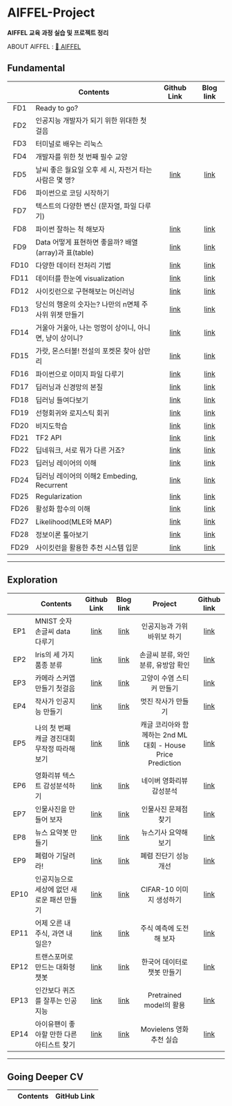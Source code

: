 

# AIFFEL-Project
__AIFFEL 교육 과정 실습 및 프로젝트 정리__

ABOUT AIFFEL : [:school: AIFFEL](https://aiffel.io/)  

## Fundamental
||Contents|Github Link|Blog link|
|:----:|----|:----:|:----:|
|FD1|Ready to go?|
|FD2|인공지능 개발자가 되기 위한 위대한 첫걸음|
|FD3|터미널로 배우는 리눅스|
|FD4|개발자를 위한 첫 번째 필수 교양|
|FD5|날씨 좋은 월요일 오후 세 시, 자전거 타는 사람은 몇 명?|[link](https://github.com/Rogan-J/Aiffel_project/blob/main/Fundamental/Fundamental_05.md)|[link](https://jm-develope-note.tistory.com/16)
|FD6|파이썬으로 코딩 시작하기|
|FD7|텍스트의 다양한 변신 (문자열, 파일 다루기)|
|FD8|파이썬 잘하는 척 해보자|[link](https://github.com/Rogan-J/Aiffel_project/blob/main/Fundamental/Fundamental_08.md)|[link](https://jm-develope-note.tistory.com/2?category=529453)
|FD9|Data 어떻게 표현하면 좋을까? 배열(array)과 표(table)|[link](https://github.com/Rogan-J/Aiffel_project/blob/main/Fundamental/Fundamental_09.md)|[link](https://jm-develope-note.tistory.com/3?category=529453)
|FD10|다양한 데이터 전처리 기법|[link](https://github.com/Rogan-J/Aiffel_project/blob/main/Fundamental/Fundamental_10.md)|[link](https://jm-develope-note.tistory.com/4?category=529453)
|FD11|데이터를 한눈에 visualization|[link](https://github.com/Rogan-J/Aiffel_project/blob/main/Fundamental/Fundamental_11.md)|[link](https://jm-develope-note.tistory.com/6?category=529453)
|FD12|사이킷런으로 구현해보는 머신러닝|[link](https://github.com/Rogan-J/Aiffel_project/blob/main/Fundamental/Fundamental_12.md)|[link](https://jm-develope-note.tistory.com/11?category=529453)
|FD13|당신의 행운의 숫자는? 나만의 n면체 주사위 위젯 만들기|[link](https://github.com/Rogan-J/Aiffel_project/blob/main/Fundamental/Fundamental_13.md)|[link](https://jm-develope-note.tistory.com/15)
|FD14|거울아 거울아, 나는 멍멍이 상이니, 아니면, 냥이 상이니?|[link](https://github.com/Rogan-J/Aiffel_project/blob/main/Fundamental/Fundamental_14.md)|[link](https://jm-develope-note.tistory.com/24)
|FD15|가랏, 몬스터볼! 전설의 포켓몬 찾아 삼만리|[link](https://github.com/Rogan-J/Aiffel_project/blob/main/Fundamental/Fundamental_15.md)|[link](https://jm-develope-note.tistory.com/26)
|FD16|파이썬으로 이미지 파일 다루기|[link](https://github.com/Rogan-J/Aiffel_project/blob/main/Fundamental/Fundamental_16.md)|[link](https://jm-develope-note.tistory.com/31)
|FD17|딥러닝과 신경망의 본질|[link](https://github.com/Rogan-J/Aiffel_project/blob/main/Fundamental/Fundamental_17.md)|[link](https://jm-develope-note.tistory.com/37)
|FD18|딥러닝 들여다보기|[link](https://github.com/Rogan-J/Aiffel_project/blob/main/Fundamental/Fundamental_18.md)|[link](https://jm-develope-note.tistory.com/39)
|FD19|선형회귀와 로지스틱 회귀|[link](https://github.com/Rogan-J/Aiffel_project/blob/main/Fundamental/fundamental_19.md)|[link](https://jm-develope-note.tistory.com/41)
|FD20|비지도학습|[link](https://github.com/Rogan-J/Aiffel_project/blob/main/Fundamental/Fundamental_20.md)|[link](https://jm-develope-note.tistory.com/46)
|FD21|TF2 API|[link](https://github.com/Rogan-J/Aiffel_project/blob/main/Fundamental/Fundamental_21.md)|[link](https://jm-develope-note.tistory.com/51)
|FD22|딥네워크, 서로 뭐가 다른 거죠?|[link](https://github.com/Rogan-J/Aiffel_project/blob/main/Fundamental/Fundamental_22.md)|[link](https://jm-develope-note.tistory.com/62)
|FD23|딥러닝 레이어의 이해|[link](https://github.com/Rogan-J/Aiffel_project/blob/main/Fundamental/Fundamental_23.md)|[link](https://jm-develope-note.tistory.com/65)
|FD24|딥러닝 레이어의 이해2 Embeding, Recurrent|[link](https://github.com/Rogan-J/Aiffel_project/blob/main/Fundamental/Fundamental_24.md)|[link](https://jm-develope-note.tistory.com/69)
|FD25|Regularization|[link](https://github.com/Rogan-J/Aiffel_project/blob/main/Fundamental/Fundamental_25.md)|[link](https://jm-develope-note.tistory.com/73)
|FD26|활성화 함수의 이해|[link](https://github.com/Rogan-J/Aiffel_project/blob/main/Fundamental/Fundamental_26.md)|[link](https://jm-develope-note.tistory.com/76)
|FD27|Likelihood(MLE와 MAP)|[link](https://github.com/Rogan-J/Aiffel_project/blob/main/Fundamental/Fundamental_27.md)|[link](https://jm-develope-note.tistory.com/81)
|FD28|정보이론 톺아보기|[link](https://github.com/Rogan-J/Aiffel_project/blob/main/Fundamental/Fundamental_28.md)|[link](https://jm-develope-note.tistory.com/85)
|FD29|사이킷런을 활용한 추천 시스템 입문|[link](https://github.com/Rogan-J/Aiffel_project/blob/main/Fundamental/Fundamental_29.md)|[link](https://jm-develope-note.tistory.com/87)

----
## Exploration
||Contents|Github Link|Blog link|Project|Github link|
|:----:|----|:----:|:----:|:----:|:----:|
|EP1|MNIST 숫자 손글씨 data 다루기 |[link](https://github.com/Rogan-J/Aiffel_project/blob/main/Exploration/Exploration01.md)|[link](https://jm-develope-note.tistory.com/5?category=529454)|인공지능과 가위바위보 하기|[link](https://github.com/Rogan-J/Aiffel_project/blob/main/Exploration/project/Exploration01.ipynb)
|EP2|Iris의  세 가지 품종 분류|[link](https://github.com/Rogan-J/Aiffel_project/blob/main/Exploration/Exploration_02.md)|[link](https://jm-develope-note.tistory.com/10?category=529454)|손글씨 분류, 와인 분류, 유방암 확인|[link](https://github.com/Rogan-J/Aiffel_project/blob/main/Exploration/project/Exploration02.ipynb)|[link]()
|EP3|카메라 스커앱 만들기 첫걸음|[link](https://github.com/Rogan-J/Aiffel_project/blob/main/Exploration/Exploration_03.md)|[link](https://jm-develope-note.tistory.com/20)|고양이 수염 스티커 만들기|[link](https://github.com/Rogan-J/Aiffel_project/blob/main/Exploration/project/Exploration03.ipynb)
|EP4|작사가 인공지능 만들기|[link](https://github.com/Rogan-J/Aiffel_project/blob/main/Exploration/Exploration_04.md)|[link](https://jm-develope-note.tistory.com/25)|멋진 작사가 만들기|[link](https://github.com/Rogan-J/Aiffel_project/blob/main/Exploration/project/Exploration04.ipynb)
|EP5|나의 첫 번째 캐글 경진대회 무작정 따라해보기|[link](https://github.com/Rogan-J/Aiffel_project/blob/main/Exploration/Exploration_05.md)|[link](https://jm-develope-note.tistory.com/36)|캐글 코리아와 함께하는 2nd ML 대회 - House Price Prediction|[link](https://github.com/Rogan-J/Aiffel_project/blob/main/Exploration/project/%5BE-05%5DHouse%20Price%20Prediction.ipynb)
|EP6|영화리뷰 텍스트 감성분석하기|[link](https://github.com/Rogan-J/Aiffel_project/blob/main/Exploration/Exploration_06.md)|[link](https://jm-develope-note.tistory.com/38)|네이버 영화리뷰 감성분석|[link](https://github.com/Rogan-J/Aiffel_project/blob/main/Exploration/project/%5BE-06%5D%EB%84%A4%EC%9D%B4%EB%B2%84%20%EC%98%81%ED%99%94%EB%A6%AC%EB%B7%B0%20%EA%B0%90%EC%84%B1%EB%B6%84%EC%84%9D.ipynb)
|EP7|인물사진을 만들어 보자|[link](https://github.com/Rogan-J/Aiffel_project/blob/main/Exploration/Exploration_07.md)|[link](https://jm-develope-note.tistory.com/category/AIFFEL/exploration)|인물사진 문제점찾기|[link](https://github.com/Rogan-J/Aiffel_project/blob/main/Exploration/project/%5BE-07%5D%EC%9D%B8%EB%AC%BC%20%EB%AA%A8%EB%93%9C%20%EB%AC%B8%EC%A0%9C%EC%A0%90%20%EC%B0%BE%EA%B8%B0.ipynb)
|EP8|뉴스 요약봇  만들기|[link](https://github.com/Rogan-J/Aiffel_project/blob/main/Exploration/Exploration_08.md)|[link](https://jm-develope-note.tistory.com/49)|뉴스기사 요약해보기|[link](https://github.com/Rogan-J/Aiffel_project/blob/main/Exploration/project/%5BE-08%5D%EB%89%B4%EC%8A%A4%20%EC%9A%94%EC%95%BD%EB%B4%87%20%EB%A7%8C%EB%93%A4%EA%B8%B0.ipynb)
|EP9|폐렴아 기달려라!|[link](https://github.com/Rogan-J/Aiffel_project/blob/main/Exploration/Exploration_09.md)|[link](https://jm-develope-note.tistory.com/55)|폐렴 진단기 성능개선|[link](https://github.com/Rogan-J/Aiffel_project/blob/main/Exploration/project/%5BE-09%5D%ED%8F%90%EB%A0%B4%20%EC%A7%84%EB%8B%A8%EA%B8%B0%20%EC%84%B1%EB%8A%A5%20%EA%B0%9C%EC%84%A0.ipynb)
|EP10|인공지능으로 세상에 없던 새로운 패션 만들기|[link](https://github.com/Rogan-J/Aiffel_project/blob/main/Exploration/Exploration_10.md)|[link](https://jm-develope-note.tistory.com/67)|CIFAR-10 이미지 생성하기|[link](https://github.com/Rogan-J/Aiffel_project/blob/main/Exploration/project/%5BE-10%5DCIFAR10%20%EC%83%9D%EC%84%B1%EA%B8%B0.ipynb)
|EP11|어제 오른 내 주식, 과연 내일은?|[link](https://github.com/Rogan-J/Aiffel_project/blob/main/Exploration/Exploration_11.md)|[link](https://jm-develope-note.tistory.com/71)|주식 예측에 도전해 보자|[link](https://github.com/Rogan-J/Aiffel_project/blob/main/Exploration/project/%5BE-11%5D%EC%A3%BC%EC%8B%9D%20%EC%98%88%EC%B8%A1%EC%97%90%20%EB%8F%84%EC%A0%84%ED%95%B4%20%EB%B3%B4%EC%9E%90.ipynb)
|EP12|트랜스포머로 만드는 대화형 챗봇|[link](https://github.com/Rogan-J/Aiffel_project/blob/main/Exploration/Exploration_12.md)|[link](https://jm-develope-note.tistory.com/78)|한국어 데이터로 챗봇 만들기|[link](https://github.com/Rogan-J/Aiffel_project/blob/main/Exploration/project/%5BE-12%5D%ED%95%9C%EA%B5%AD%EC%96%B4%20%EB%8D%B0%EC%9D%B4%ED%84%B0%EB%A1%9C%20%EC%B1%97%EB%B4%87%EB%A7%8C%EB%93%A4%EA%B8%B0.ipynb)
|EP13|인간보다 퀴즈를 잘푸는 인공지능|[link](https://github.com/Rogan-J/Aiffel_project/blob/main/Exploration/Exploration_13.md)|[link](https://jm-develope-note.tistory.com/83)|Pretrained model의 활용|[link](https://github.com/Rogan-J/Aiffel_project/blob/main/Exploration/project/%5BE-13%5DPretrained%20model%EC%9D%98%20%ED%99%9C%EC%9A%A9.ipynb)
|EP14|아이유팬이 좋아할 만한 다른 아티스트 찾기|[link](https://github.com/Rogan-J/Aiffel_project/blob/main/Exploration/Exploration_14.md)|[link](https://jm-develope-note.tistory.com/89)|Movielens 영화 추천 실습|[link](https://github.com/Rogan-J/Aiffel_project/blob/main/Exploration/project/%5BE-14%5DMovielens%20%EC%98%81%ED%99%94%20%EC%B6%94%EC%B2%9C%20%EC%8B%A4%EC%8A%B5.ipynb)

----
## Going Deeper CV
||Contents|GitHub Link|
|:----:|----|:----:|







